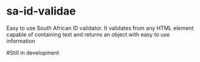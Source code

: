 # sa-id-validae
Easy to use South African ID validator. It validates from any HTML element capable of containing text and returns an object with easy to use information

#Still in development

<script>
  var validationObjects = new SaIdValidae( ".className" , "[ 40 - 42 ] : [ 45 ]" );
  var results = validationObjects.validate();
</script>

